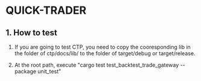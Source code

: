 # QUICK-TRADER

## 1. How to test
1) If you are going to test CTP, you need to copy the cooresponding lib in the folder of ctp/docs/lib/ to the folder of target/debug or target/release.

2) At the root path, execute "cargo test  test_backtest_trade_gateway --package unit_test"